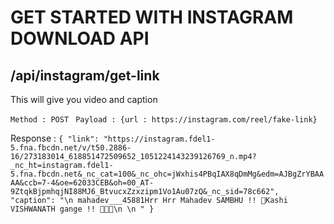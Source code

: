 # GET STARTED WITH INSTAGRAM DOWNLOAD API

## /api/instagram/get-link

This will give you video and caption

`Method : POST `
`Payload : {url : https://instagram.com/reel/fake-link}`

Response :
`{ "link": "https://instagram.fdel1-5.fna.fbcdn.net/v/t50.2886-16/273183014_618851472509652_1051224143239126769_n.mp4?_nc_ht=instagram.fdel1-5.fna.fbcdn.net&_nc_cat=100&_nc_ohc=jWxhis4PBqIAX8qDmMg&edm=AJBgZrYBAAAA&ccb=7-4&oe=62033CEB&oh=00_AT-9ZtqkBjpmhqjNI88MJ6_BtvucxZzxzipm1Vo1Au07zQ&_nc_sid=78c662", "caption": "\n mahadev___45881Hrr Hrr Mahadev SAMBHU !! 🔱Kashi VISHWANATH gange !! 💖🙏💖\n \n " }`
